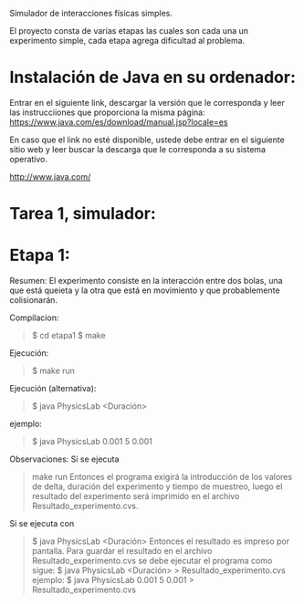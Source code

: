 Simulador de interacciones físicas simples.

El proyecto consta de varias etapas las cuales son cada una un experimento simple, cada etapa agrega dificultad al problema.

Instalación de Java en su ordenador:
===================================

Entrar en el siguiente link, descargar la versión que le corresponda y leer las instrucciiones que proporciona la misma página:
https://www.java.com/es/download/manual.jsp?locale=es

En caso que el link no esté disponible, ustede debe entrar en el siguiente sitio web y leer buscar la descarga que le corresponda a su sistema operativo.

http://www.java.com/

Tarea 1, simulador:
==================

Etapa 1:
========

Resumen:
El experimento consiste en la interacción entre dos bolas, una que está queieta y la otra que está en movimiento y que probablemente colisionarán.

Compilacion:

>$ cd etapa1
>$ make

Ejecución:
>$ make run

Ejecución (alternativa):
>$ java PhysicsLab <delta> <Duración> <tiempo de muestreo>

ejemplo:
>$ java PhysicsLab 0.001 5 0.001


Observaciones:
Si se ejecuta 
>make run
Entonces el programa exigirá la introducción de los valores de delta, duración del experimento y tiempo de muestreo, luego el resultado del experimento será imprimido en el archivo Resultado_experimento.cvs.

Si se ejecuta con 
>$ java PhysicsLab <delta> <Duración> <tiempo de muestreo>
Entonces el resultado es impreso por pantalla. Para guardar el resultado en el archivo Resultado_experimento.cvs se debe ejecutar el programa como sigue:
>$ java PhysicsLab <delta> <Duración> <tiempo de muestreo> > Resultado_experimento.cvs
ejemplo: 
>$ java PhysicsLab 0.001 5 0.001 > Resultado_experimento.cvs
